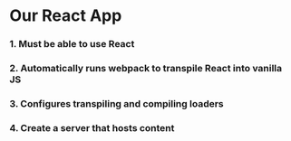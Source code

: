 # Our React App

### 1. Must be able to use React
### 2. Automatically runs webpack to transpile React into vanilla JS
### 3. Configures transpiling and compiling loaders
### 4. Create a server that hosts content
